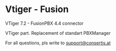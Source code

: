 # Vtiger - Fusion
VTiger 7.2 - FusionPBX 4.4 connector

VTiger part. Replacement of standart PBXManager

For all questions, pls write to support@consertis.at